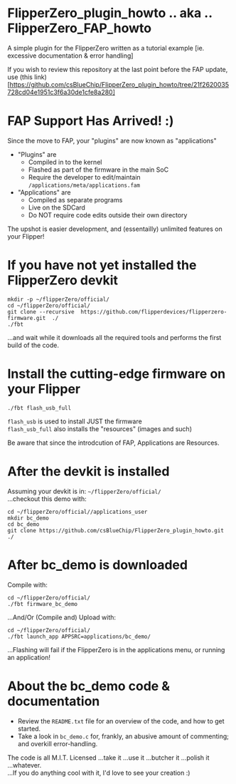 # FlipperZero_plugin_howto  .. aka .. FlipperZero_FAP_howto
A simple plugin for the FlipperZero written as a tutorial example [ie. excessive documentation &amp; error handling]

If you wish to review this repository at the last point before the FAP update, use (this link)[https://github.com/csBlueChip/FlipperZero_plugin_howto/tree/21f2620035728cd04e1951c3f6a30de1cfe8a280]

# FAP Support Has Arrived! :)
Since the move to FAP, your "plugins" are now known as "applications"
* "Plugins" are 
  * Compiled in to the kernel
  * Flashed as part of the firmware in the main SoC
  * Require the developer to edit/maintain `/applications/meta/applications.fam`
* "Applications" are 
  * Compiled as separate programs
  * Live on the SDCard
  * Do NOT require code edits outside their own directory

The upshot is easier development, and (essentailly) unlimited features on your Flipper!

# If you have not yet installed the FlipperZero devkit
```
mkdir -p ~/flipperZero/official/
cd ~/flipperZero/official/
git clone --recursive  https://github.com/flipperdevices/flipperzero-firmware.git  ./
./fbt
```
...and wait while it downloads all the required tools and performs the first build of the code.

# Install the cutting-edge firmware on your Flipper
`./fbt flash_usb_full`

`flash_usb` is used to install JUST the firmware<br/>
`flash_usb_full` also installs the "resources" (images and such)<br/>

Be aware that since the introdcution of FAP, Applications are Resources.

# After the devkit is installed
Assuming your devkit is in: `~/flipperZero/official/`<br/>
...checkout this demo with:
```
cd ~/flipperZero/official//applications_user
mkdir bc_demo
cd bc_demo
git clone https://github.com/csBlueChip/FlipperZero_plugin_howto.git ./
```

# After bc_demo is downloaded
Compile with:
```
cd ~/flipperZero/official/
./fbt firmware_bc_demo
```
...And/Or (Compile and) Upload with:
```
cd ~/flipperZero/official/
./fbt launch_app APPSRC=applications/bc_demo/
```
...Flashing will fail if the FlipperZero is in the applications menu, or running an application!

# About the bc_demo code & documentation
* Review the `README.txt` file for an overview of the code, and how to get started.
* Take a look in `bc_demo.c` for, frankly, an abusive amount of commenting; and overkill error-handling.

The code is all M.I.T. Licensed ...take it ...use it ...butcher it ...polish it ...whatever. <br/>
...If you do anything cool with it, I'd love to see your creation :)
